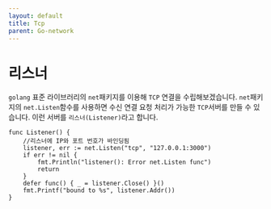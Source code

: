 ```yaml
---
layout: default
title: Tcp
parent: Go-network
---
```


# 리스너
`golang` 표준 라이브러리의 `net`패키지를 이용해 `TCP` 연결을 수립해보겠습니다. `net`패키지의 `net.Listen`함수를 사용하면 수신 연결 요청 처리가 가능한 `TCP`서버를 만들 수 있습니다. 이런 서버를 `리스너(Listener)`라고 합니다.  
```golang
func Listener() {
	//리스너에 IP와 포트 번호가 바인딩됨
	listener, err := net.Listen("tcp", "127.0.0.1:3000")
	if err != nil {
		fmt.Println("listener(): Error net.Listen func")
		return
	}
	defer func() { _ = listener.Close() }()
	fmt.Printf("bound to %s", listener.Addr())
}
```